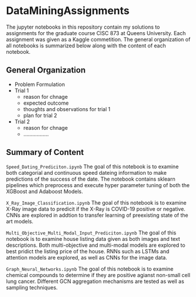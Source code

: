 # DataMiningAssignments

The jupyter notebooks in this repository contain my solutions to assignments for the graduate course CISC 873 at Queens University. Each assignment was given as a Kaggle commetition. The general organization of all notebooks is summarized below along with the content of each notebook.

## General Organization

* Problem Formulation
* Trial 1
    * reason for chnage
    * expected outcome
    * thoughts and observations for trial 1
    * plan for trial 2
* Trial 2
    * reason for chnage
    * .................

## Summary of Content

`Speed_Dating_Prediciton.ipynb`
The goal of this notebook is to examine both categorial and continuous speed dateing information to make predictions of the success of the date. The notebook contains sklearn pipelines which preprocess and execute hyper parameter tuning of both the XGBoost and Adaboost Models. 

`X_Ray_Image_Classification.ipynb`
The goal of this notebook is to examine X-Ray image data to predicit if the X-Ray is COVID-19 positive or negative. CNNs are explored in addtion to transfer learning of preexisting state of the art models. 

`Multi_Objective_Multi_Modal_Input_Prediciton.ipynb`
The goal of this notebook is to examine house listing data given as both images and text descriptions. Both multi-objective and multi-modal models are explored to best pridict the listing price of the house. RNNs such as LSTMs and attention models are explored, as well as CNNs for the image data. 

`Graph_Neural_Networks.ipynb`
The goal of this notebook is to examine chemical compounds to determine if they are positive agianst non-small cell lung cancer. Different GCN aggregation mechanisms are tested as well as sampling techniques. 


